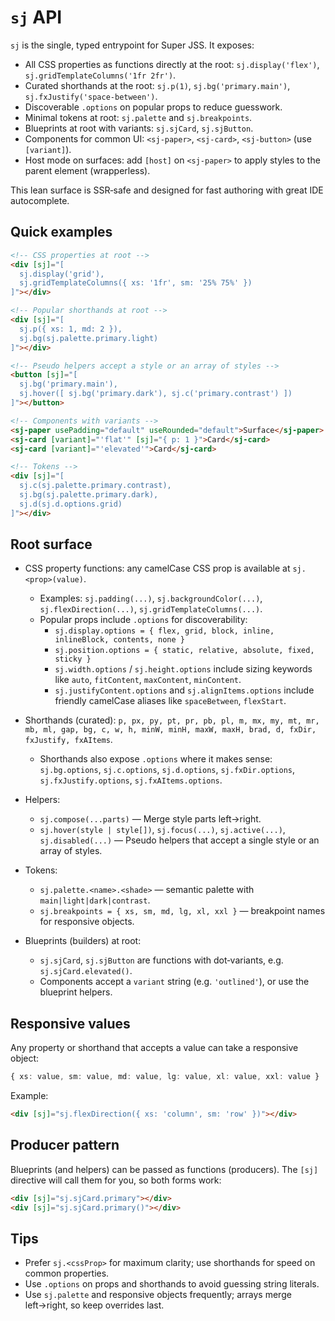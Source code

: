 # `sj` API

`sj` is the single, typed entrypoint for Super JSS. It exposes:

- All CSS properties as functions directly at the root: `sj.display('flex')`, `sj.gridTemplateColumns('1fr 2fr')`.
- Curated shorthands at the root: `sj.p(1)`, `sj.bg('primary.main')`, `sj.fxJustify('space-between')`.
- Discoverable `.options` on popular props to reduce guesswork.
- Minimal tokens at root: `sj.palette` and `sj.breakpoints`.
- Blueprints at root with variants: `sj.sjCard`, `sj.sjButton`.
- Components for common UI: `<sj-paper>`, `<sj-card>`, `<sj-button>` (use `[variant]`).
- Host mode on surfaces: add `[host]` on `<sj-paper>` to apply styles to the parent element (wrapperless).

This lean surface is SSR‑safe and designed for fast authoring with great IDE autocomplete.

## Quick examples

```html
<!-- CSS properties at root -->
<div [sj]="[
  sj.display('grid'),
  sj.gridTemplateColumns({ xs: '1fr', sm: '25% 75%' })
]"></div>

<!-- Popular shorthands at root -->
<div [sj]="[
  sj.p({ xs: 1, md: 2 }),
  sj.bg(sj.palette.primary.light)
]"></div>

<!-- Pseudo helpers accept a style or an array of styles -->
<button [sj]="[
  sj.bg('primary.main'),
  sj.hover([ sj.bg('primary.dark'), sj.c('primary.contrast') ])
]"></button>

<!-- Components with variants -->
<sj-paper usePadding="default" useRounded="default">Surface</sj-paper>
<sj-card [variant]="'flat'" [sj]="{ p: 1 }">Card</sj-card>
<sj-card [variant]="'elevated'">Card</sj-card>

<!-- Tokens -->
<div [sj]="[
  sj.c(sj.palette.primary.contrast),
  sj.bg(sj.palette.primary.dark),
  sj.d(sj.d.options.grid)
]"></div>
```

## Root surface

- CSS property functions: any camelCase CSS prop is available at `sj.<prop>(value)`.
  - Examples: `sj.padding(...)`, `sj.backgroundColor(...)`, `sj.flexDirection(...)`, `sj.gridTemplateColumns(...)`.
  - Popular props include `.options` for discoverability:
    - `sj.display.options = { flex, grid, block, inline, inlineBlock, contents, none }`
    - `sj.position.options = { static, relative, absolute, fixed, sticky }`
    - `sj.width.options` / `sj.height.options` include sizing keywords like `auto`, `fitContent`, `maxContent`, `minContent`.
    - `sj.justifyContent.options` and `sj.alignItems.options` include friendly camelCase aliases like `spaceBetween`, `flexStart`.

- Shorthands (curated): `p, px, py, pt, pr, pb, pl, m, mx, my, mt, mr, mb, ml, gap, bg, c, w, h, minW, minH, maxW, maxH, brad, d, fxDir, fxJustify, fxAItems`.
  - Shorthands also expose `.options` where it makes sense: `sj.bg.options`, `sj.c.options`, `sj.d.options`, `sj.fxDir.options`, `sj.fxJustify.options`, `sj.fxAItems.options`.

- Helpers:
  - `sj.compose(...parts)` — Merge style parts left→right.
  - `sj.hover(style | style[])`, `sj.focus(...)`, `sj.active(...)`, `sj.disabled(...)` — Pseudo helpers that accept a single style or an array of styles.

- Tokens:
  - `sj.palette.<name>.<shade>` — semantic palette with `main|light|dark|contrast`.
  - `sj.breakpoints = { xs, sm, md, lg, xl, xxl }` — breakpoint names for responsive objects.

- Blueprints (builders) at root:
  - `sj.sjCard`, `sj.sjButton` are functions with dot‑variants, e.g. `sj.sjCard.elevated()`.
  - Components accept a `variant` string (e.g. `'outlined'`), or use the blueprint helpers.

## Responsive values

Any property or shorthand that accepts a value can take a responsive object:

```ts
{ xs: value, sm: value, md: value, lg: value, xl: value, xxl: value }
```

Example:

```html
<div [sj]="sj.flexDirection({ xs: 'column', sm: 'row' })"></div>
```

## Producer pattern

Blueprints (and helpers) can be passed as functions (producers). The `[sj]` directive will call them for you, so both forms work:

```html
<div [sj]="sj.sjCard.primary"></div>
<div [sj]="sj.sjCard.primary()"></div>
```

## Tips

- Prefer `sj.<cssProp>` for maximum clarity; use shorthands for speed on common properties.
- Use `.options` on props and shorthands to avoid guessing string literals.
- Use `sj.palette` and responsive objects frequently; arrays merge left→right, so keep overrides last.
